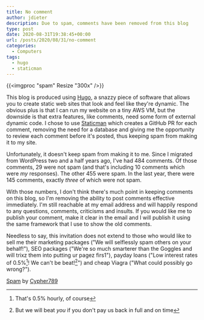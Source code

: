 ```yaml
---
title: No comment
author: jdieter
description: Due to spam, comments have been removed from this blog
type: post
date: 2020-08-31T19:38:45+00:00
url: /posts/2020/08/31/no-comment
categories:
  - Computers
tags:
  - hugo
  - staticman
---
```


{{<imgproc "spam" Resize "300x" />}}

This blog is produced using [Hugo](https://gohugo.io), a snazzy piece of software that allows you to create static web sites that look and feel like they're dynamic.  The obvious plus is that I can run my website on a tiny AWS VM, but the downside is that extra features, like comments, need some form of external dynamic code.  I chose to use [Staticman](https://staticman.net) which creates a GitHub PR for each comment, removing the need for a database and giving me the opportunity to review each comment before it's posted, thus keeping spam from making it to my site.

Unfortunately, it doesn't keep spam from making it to me.  Since I migrated from WordPress two and a half years ago, I've had 484 comments.  Of those comments, 29 were not spam (and that's including 10 comments which were *my* responses).  The other 455 were spam.  In the last year, there were 145 comments, exactly *three* of which were not spam.

With those numbers, I don't think there's much point in keeping comments on this blog, so I'm removing the ability to post comments effective immediately.  I'm still reachable at my email address and will happily respond to any questions, comments, criticisms and insults.  If you would like me to publish your comment, make it clear in the email and I will publish it using the same framework that I use to show the old comments.

Needless to say, this invitation does not extend to those who would like to sell me their marketing packages ("We will selflessly spam others on your behalf!"), SEO packages ("We're so much smarterer than the Goggles and will trixz them into putting ur pagez firs1"), payday loans ("Low interest rates of 0.5%[^1]!  We can't be beat![^2]") and cheap Viagra ("What could possibly go wrong?").

[Spam](https://commons.wikimedia.org/wiki/File:Spam_2.jpg) by [Cypher789](https://de.wikipedia.org/wiki/Benutzer:Cypher789)

[^1]: That's 0.5% hourly, of course
[^2]: But we will beat *you* if you don't pay us back in full and on time
